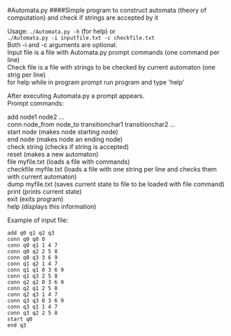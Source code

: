 #Automata.py
####Simple program to construct automata (theory of computation) and check if strings are accepted by it

 Usage: `./Automata.py -h` (for help) or  
 `./Automata.py -i inputfile.txt -c checkfile.txt`  
 Both -i and -c arguments are optional.  
 Input file is a file with Automata.py prompt commands (one command per line)  
 Check file is a file with strings to be checked by current automaton (one strig per line)  
 for help while in program prompt run program and type 'help'  

After executing Automata.py a prompt appears.  
Prompt commands:  

add node1 node2 ...  
conn node_from node_to transitionchar1 transitionchar2 ...  
start node (makes node starting node)  
end node (makes node an ending node)  
check string (checks if string is accepted)  
reset (makes a new automaton)  
file myfile.txt (loads a file with commands)  
checkfile myfile.txt (loads a file with one string per line and checks them with current automaton)  
dump myfile.txt (saves current state to file to be loaded with file command)  
print (prints current state)  
exit (exits program)  
help (displays this information)  


Example of input file:
```
add q0 q1 q2 q3
conn q0 q0 0
conn q0 q1 1 4 7
conn q0 q2 2 5 8
conn q0 q3 3 6 9
conn q1 q2 1 4 7
conn q1 q1 0 3 6 9
conn q1 q3 2 5 8
conn q2 q2 0 3 6 9
conn q2 q1 2 5 8
conn q2 q3 1 4 7
conn q3 q3 0 3 6 9
conn q3 q1 1 4 7
conn q3 q2 2 5 8
start q0
end q3
```
